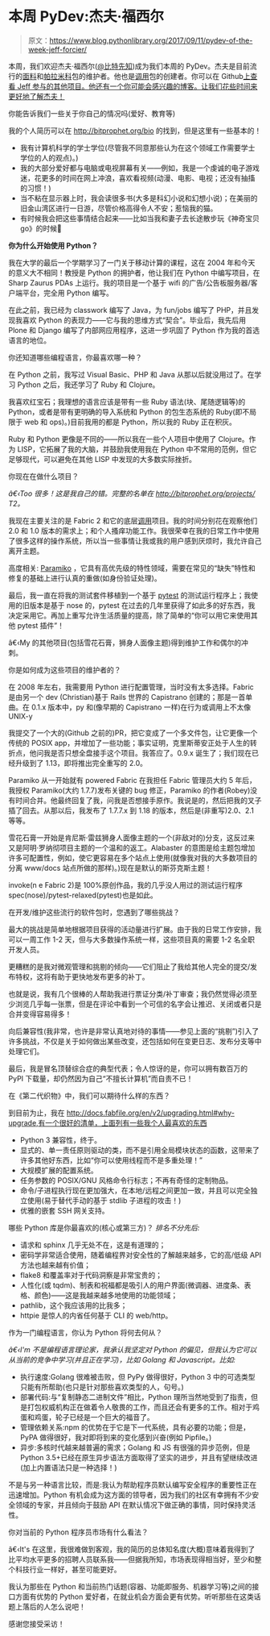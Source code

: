 # 本周 PyDev:杰夫·福西尔

> 原文：<https://www.blog.pythonlibrary.org/2017/09/11/pydev-of-the-week-jeff-forcier/>

本周，我们欢迎杰夫·福西尔([@比特先知](https://twitter.com/bitprophet))成为我们本周的 PyDev。杰夫是目前流行的[面料](https://github.com/fabric/fabric)和[帕拉米科](https://github.com/paramiko/paramiko)包的维护者。他也是[调用](https://github.com/pyinvoke/invoke)包的创建者。你可以在 Github[上查看 Jeff 参与的其他项目。他还有一个你可能会感兴趣的博客。让我们花些时间来更好地了解杰夫！](https://github.com/bitprophet)

你能告诉我们一些关于你自己的情况吗(爱好、教育等)

我的个人简历可以在 http://bitprophet.org/bio 的找到，但是这里有一些基本的！

*   我有计算机科学的学士学位(尽管我不同意那些认为在这个领域工作需要学士学位的人的观点)。)
*   我的大部分爱好都与电脑或电视屏幕有关——例如，我是一个虔诚的电子游戏迷，花更多的时间在网上冲浪，喜欢看视频(动漫、电影、电视；还没有抽搐的习惯！)
*   当不粘在显示器上时，我会读很多书(大多是科幻小说和幻想小说)；在美丽的旧金山湾区进行一日游，尽管价格高得令人不安；惹恼我的猫。
*   有时候我会把这些事情结合起来——比如当我和妻子去长途散步玩《神奇宝贝 go》的时候🙂

**你为什么开始使用 Python？**

我在大学的最后一个学期学习了一门关于移动计算的课程，这在 2004 年和今天的意义大不相同！教授是 Python 的拥护者，他让我们在 Python 中编写项目，在 Sharp Zaurus PDAs 上运行。我的项目是一个基于 wifi 的广告/公告板服务器/客户端平台，完全用 Python 编写。

在此之前，我已经为 classwork 编写了 Java，为 fun/jobs 编写了 PHP，并且发现我喜欢 Python 的表现力——它与我的思维方式“契合”。毕业后，我先后用 Plone 和 Django 编写了内部网应用程序，这进一步巩固了 Python 作为我的首选语言的地位。

你还知道哪些编程语言，你最喜欢哪一种？

在 Python 之前，我写过 Visual Basic、PHP 和 Java 从那以后就没用过了。在学习 Python 之后，我还学习了 Ruby 和 Clojure。

我喜欢红宝石；我理想的语言应该是带有一些 Ruby 语法(块、尾随逻辑等)的 Python，或者是带有更明确的导入系统和 Python 的包生态系统的 Ruby(即不局限于 web 和 ops)。)目前我用的都是 Python，所以我的 Ruby 正在积灰。

Ruby 和 Python 更像是不同的——所以我在一些个人项目中使用了 Clojure。作为 LISP，它拓展了我的大脑，并鼓励我使用我在 Python 中不常用的范例，但它足够现代，可以避免在其他 LISP 中发现的大多数实际挫折。

你现在在做什么项目？

*â€‹Too 很多！这是我自己的错。完整的名单在 http://bitprophet.org/projects/ T2。*

我现在主要关注的是 Fabric 2 和它的底层[调用](http://www.pyinvoke.org/)项目。我的时间分别花在观察他们 2.0 和 1.0 版本的需求上；和个人搔痒功能工作。我很荣幸在我的日常工作中使用了很多这样的操作系统，所以当一些事情让我或我的用户感到厌烦时，我允许自己离开主题。

高度相关: [Paramiko](http://www.paramiko.org/) ，它具有高优先级的特性领域，需要在常见的“缺失”特性和修复的基础上进行认真的重做(如身份验证处理)。

最后，我一直在将我的测试套件移植到一个基于 [pytest](https://github.com/bitprophet/pytest-relaxed) 的测试运行程序上；我使用的旧版本是基于 nose 的，pytest 在过去的几年里获得了如此多的好东西，我决定采用它。再加上重写允许生活质量的提高，除了简单的“你可以用它来使用其他 pytest 插件”！

â€‹My 的其他项目(包括雪花石膏，狮身人面像主题)得到维护工作和偶尔的冲刺。

你是如何成为这些项目的维护者的？

在 2008 年左右，我需要用 Python 进行配置管理，当时没有太多选择。Fabric 是由另一个 dev (Christian)基于 Rails 世界的 Capistrano 创建的；那是一首单曲。在 0.1.x 版本中，py 和(像早期的 Capistrano 一样)在行为或调用上不太像 UNIX-y

我提交了一个大的(Github 之前的)PR，把它变成了一个多文件包，让它更像一个传统的 POSIX app，并增加了一些功能；事实证明，克里斯蒂安正处于人生的转折点，他问我是否只想全盘接手这个项目。我答应了。0.9.x 诞生了；我们现在已经升级到了 1.13，即将推出完全重写的 2.0。

Paramiko 从一开始就有 powered Fabric 在我担任 Fabric 管理员大约 5 年后，我授权 Paramiko(大约 1.7.7)发布关键的 bug 修正，Paramiko 的作者(Robey)没有时间合并。他最终回复了我，问我是否想接手原作。我说是的，然后把我的叉子插了回去。从那以后，我发布了 1.7.7.x 到 1.18 的版本，然后是(非重写)2.0、2.1 等等。

雪花石膏一开始是肯尼斯·雷兹狮身人面像主题的一个(非敌对的)分支，这反过来又是阿明·罗纳彻项目主题的一个温和的返工。Alabaster 的意图是给主题包增加许多可配置性，例如，使它更容易在多个站点上使用(就像我对我的大多数项目的分离 www/docs 站点所做的那样)。)现在是默认的斯芬克斯主题！

invoke(n e Fabric 2)是 100%原创作品，我的几乎没人用过的测试运行程序 spec(nose)/pytest-relaxed(pytest)也是如此。

在开发/维护这些流行的软件包时，您遇到了哪些挑战？

最大的挑战是简单地根据项目获得的活动量进行扩展。由于我的日常工作安排，我可以一周工作 1-2 天，但与大多数操作系统一样，这些项目真的需要 1-2 名全职开发人员。

更糟糕的是我对微观管理和挑剔的倾向——它们阻止了我给其他人完全的提交/发布特权，这将有助于更快地发布更多的补丁。

也就是说，我有几个很棒的人帮助我进行票证分类/补丁审查；我仍然觉得必须至少浏览几乎每一张票，但是在评论中看到一个可信的名字会让推迟、关闭或者只是合并变得容易得多！

向后兼容性(我非常，也许是非常认真地对待的事情——参见上面的“挑剔”)引入了许多挑战，不仅是关于如何做出某些改变，还包括如何在变更日志、发布分支等中处理它们。

最后，我是冒名顶替综合症的典型代表；令人惊讶的是，你可以拥有数百万的 PyPI 下载量，却仍然因为自己“不擅长计算机”而自责不已！

在《第二代织物》中，我们可以期待什么样的东西？

到目前为止，我在 http://docs.fabfile.org/en/v2/upgrading.html#why-upgrade,有一个很好的清单，上面列有一些我个人最喜欢的东西

*   Python 3 兼容性，终于。
*   显式的、单一责任原则驱动的类，而不是引用全局模块状态的函数，这带来了许多其他好东西，比如“你可以使用线程而不是多重处理！”
*   大规模扩展的配置系统。
*   任务参数的 POSIX/GNU 风格命令行标志；不再有奇怪的定制物品。
*   命令/子进程执行现在更加强大，在本地/远程之间更加一致，并且可以完全独立使用(易于替代手动的基于 stdlib 子进程的攻击！)
*   优雅的嵌套 SSH 网关支持。

哪些 Python 库是你最喜欢的(核心或第三方)？
 *排名不分先后:*

*   请求和 sphinx 几乎无处不在，这是有道理的；
*   密码学非常适合使用，随着编程界对安全性的了解越来越多，它的高/低级 API 方法也越来越有价值；
*   flake8 和覆盖率对于代码洞察是非常宝贵的；
*   人性化(或 tqdm)、制表和祝福都是吸引人的用户界面(微调器、进度条、表格、颜色)——这是我越来越多地使用的功能领域；
*   pathlib，这个我应该用的比我多；
*   httpie 是惊人的内省任何基于 CLI 的 web/http。

作为一门编程语言，你认为 Python 将何去何从？

*â€‹I'm 不是编程语言理论家，我承认我坚定对 Python 的偏见，但我认为它可以从当前的竞争中学习(并且正在学习)，比如 Golang 和 Javascript。比如:*

*   执行速度:Golang 很难被击败，但 PyPy 做得很好，Python 3 中的可选类型只能有所帮助(也只是针对那些喜欢类型的人，句号。)
*   部署代码:与“复制静态二进制文件”相比，Python 理所当然地受到了指责，但是打包权威机构正在做着令人敬畏的工作，而且还会有更多的工作。相对于鸡蛋和鸡蛋，轮子已经是一个巨大的福音了。
*   管理依赖关系:npm 的优势在于它是下一代系统，具有必要的功能；但是，PyPA 做得很好，我对即将到来的变化感到兴奋(例如 Pipfile。)
*   异步:多核时代越来越普遍的需求；Golang 和 JS 有很强的异步范例，但是 Python 3.5+已经在原生异步语法方面取得了坚实的进步，并且有望继续改进(加上内置语法只是一种选择！)

不是与另一种语言比较，而是:我认为帮助程序员默认编写安全程序的重要性正在迅速增加。Python 有机会成为这方面的领导者，因为我们的社区有幸拥有不少安全领域的专家，并且倾向于鼓励 API 在默认情况下做正确的事情，同时保持灵活性。

你对当前的 Python 程序员市场有什么看法？

â€‹It's 在这里，我很难做到客观，我的简历的总体知名度(大概)意味着我得到了比平均水平更多的招聘人员联系我——但据我所知，市场表现得相当好，至少和整个科技行业一样好，甚至可能更好。

我认为那些在 Python 和当前热门话题(容器、功能即服务、机器学习等)之间的接口方面有优势的 Python 爱好者，在就业机会方面会更有优势。听听那些在这类话题上落后的人怎么说吧！

感谢您接受采访！